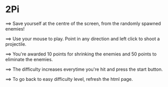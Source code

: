 # 2Pi

==> Save yourself at the centre of the screen, from the randomly spawned enemies!

==> Use your mouse to play. Point in any direction and left click to shoot a projectile.

==> You're awarded 10 points for shrinking the enemies and 50 points to eliminate the enemies.

==> The difficulty increases everytime you're hit and press the start button.

==> To go back to easy difficulty level, refresh the html page.

